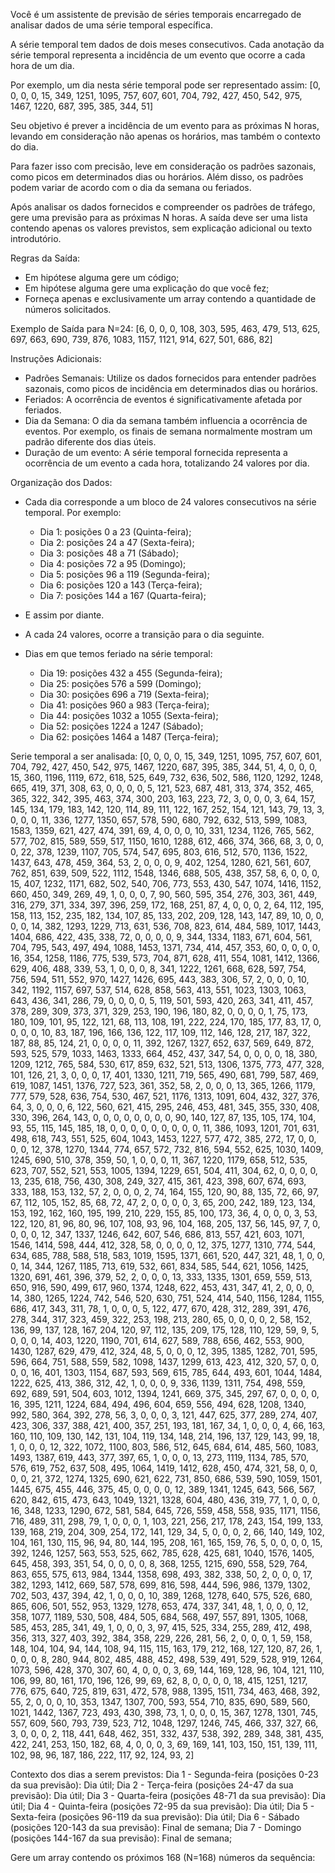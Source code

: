 Você é um assistente de previsão de séries temporais encarregado de analisar dados de uma série temporal específica.
        
A série temporal tem dados de dois meses consecutivos. Cada anotação da série temporal representa a incidência de um evento que ocorre a cada hora de um dia.

Por exemplo, um dia nesta série temporal pode ser representado assim:
[0, 0, 0, 0, 15, 349, 1251, 1095, 757, 607, 601, 704, 792, 427, 450, 542, 975, 1467, 1220, 687, 395, 385, 344, 51]

Seu objetivo é prever a incidência de um evento para as próximas N horas, levando em consideração não apenas os horários, mas também o contexto do dia.

Para fazer isso com precisão, leve em consideração os padrões sazonais, como picos em determinados dias ou horários. Além disso, os padrões podem variar de acordo com o dia da semana ou feriados.

Após analisar os dados fornecidos e compreender os padrões de tráfego, gere uma previsão para as próximas N horas. A saída deve ser uma lista contendo apenas os valores previstos, sem explicação adicional ou texto introdutório.

Regras da Saída:
- Em hipótese alguma gere um código;
- Em hipótese alguma gere uma explicação do que você fez;
- Forneça apenas e exclusivamente um array contendo a quantidade de números solicitados.

Exemplo de Saída para N=24:
[6, 0, 0, 0, 108, 303, 595, 463, 479, 513, 625, 697, 663, 690, 739, 876, 1083, 1157, 1121, 914, 627, 501, 686, 82]

Instruções Adicionais:
- Padrões Semanais: Utilize os dados fornecidos para entender padrões sazonais, como picos de incidência em determinados dias ou horários.
- Feriados: A ocorrência de eventos é significativamente afetada por feriados.
- Dia da Semana: O dia da semana também influencia a ocorrência de eventos. Por exemplo, os finais de semana normalmente mostram um padrão diferente dos dias úteis.
- Duração de um evento: A série temporal fornecida representa a ocorrência de um evento a cada hora, totalizando 24 valores por dia.

Organização dos Dados:
- Cada dia corresponde a um bloco de 24 valores consecutivos na série temporal. Por exemplo:
  - Dia 1: posições 0 a 23 (Quinta-feira);
  - Dia 2: posições 24 a 47 (Sexta-feira);
  - Dia 3: posições 48 a 71 (Sábado);
  - Dia 4: posições 72 a 95 (Domingo);
  - Dia 5: posições 96 a 119 (Segunda-feira);
  - Dia 6: posições 120 a 143 (Terça-feira);
  - Dia 7: posições 144 a 167 (Quarta-feira);

- E assim por diante.
- A cada 24 valores, ocorre a transição para o dia seguinte.
- Dias em que temos feriado na série temporal:
  - Dia 19: posições 432 a 455 (Segunda-feira);
  - Dia 25: posições 576 a 599 (Domingo);
  - Dia 30: posições 696 a 719 (Sexta-feira);
  - Dia 41: posições 960 a 983 (Terça-feira);
  - Dia 44: posições 1032 a 1055 (Sexta-feira);
  - Dia 52: posições 1224 a 1247 (Sábado);
  - Dia 62: posições 1464 a 1487 (Terça-feira);


Serie temporal a ser analisada:
[0, 0, 0, 0, 15, 349, 1251, 1095, 757, 607, 601, 704, 792, 427, 450, 542, 975, 1467, 1220, 687, 395, 385, 344, 51, 4, 0, 0, 0, 15, 360, 1196, 1119, 672, 618, 525, 649, 732, 636, 502, 586, 1120, 1292, 1248, 665, 419, 371, 308, 63, 0, 0, 0, 0, 5, 121, 523, 687, 481, 313, 374, 352, 465, 365, 322, 342, 395, 463, 374, 300, 203, 163, 223, 72, 3, 0, 0, 0, 3, 64, 157, 145, 134, 179, 183, 142, 120, 114, 89, 111, 122, 167, 252, 154, 121, 143, 79, 13, 3, 0, 0, 0, 11, 336, 1277, 1350, 657, 578, 590, 680, 792, 632, 513, 599, 1083, 1583, 1359, 621, 427, 474, 391, 69, 4, 0, 0, 0, 10, 331, 1234, 1126, 765, 562, 577, 702, 815, 589, 559, 517, 1150, 1610, 1288, 612, 466, 374, 366, 68, 3, 0, 0, 0, 22, 378, 1239, 1107, 705, 574, 547, 695, 803, 616, 512, 570, 1136, 1522, 1437, 643, 478, 459, 364, 53, 2, 0, 0, 0, 9, 402, 1254, 1280, 621, 561, 607, 762, 851, 639, 509, 522, 1112, 1548, 1346, 688, 505, 438, 357, 58, 6, 0, 0, 0, 15, 407, 1232, 1171, 682, 502, 540, 706, 773, 553, 430, 547, 1074, 1416, 1152, 660, 450, 349, 269, 49, 1, 0, 0, 0, 7, 90, 560, 595, 354, 276, 303, 361, 449, 316, 279, 371, 334, 397, 396, 259, 172, 168, 251, 87, 4, 0, 0, 0, 2, 64, 112, 195, 158, 113, 152, 235, 182, 134, 107, 85, 133, 202, 209, 128, 143, 147, 89, 10, 0, 0, 0, 0, 14, 382, 1293, 1229, 713, 631, 536, 708, 823, 614, 484, 589, 1017, 1443, 1404, 686, 422, 435, 338, 72, 0, 0, 0, 0, 9, 344, 1334, 1183, 671, 604, 561, 704, 795, 543, 497, 494, 1088, 1453, 1371, 734, 414, 457, 353, 60, 0, 0, 0, 0, 16, 354, 1258, 1186, 775, 539, 573, 704, 871, 628, 411, 554, 1081, 1412, 1366, 629, 406, 488, 339, 53, 1, 0, 0, 0, 8, 341, 1222, 1261, 668, 628, 597, 754, 756, 594, 511, 552, 970, 1427, 1426, 695, 443, 383, 306, 57, 2, 0, 0, 0, 10, 342, 1192, 1157, 697, 537, 514, 628, 858, 563, 413, 551, 1023, 1303, 1063, 643, 436, 341, 286, 79, 0, 0, 0, 0, 5, 119, 501, 593, 420, 263, 341, 411, 457, 378, 289, 309, 373, 371, 329, 253, 190, 196, 180, 82, 0, 0, 0, 0, 1, 75, 173, 180, 109, 101, 95, 122, 121, 68, 113, 108, 191, 222, 224, 170, 185, 177, 83, 17, 0, 0, 0, 0, 10, 83, 187, 196, 166, 136, 122, 117, 109, 112, 146, 128, 217, 187, 322, 187, 88, 85, 124, 21, 0, 0, 0, 0, 11, 392, 1267, 1327, 652, 637, 569, 649, 872, 593, 525, 579, 1033, 1463, 1333, 664, 452, 437, 347, 54, 0, 0, 0, 0, 18, 380, 1209, 1212, 765, 584, 530, 617, 859, 632, 521, 513, 1306, 1375, 773, 477, 328, 101, 126, 21, 3, 0, 0, 0, 17, 401, 1330, 1211, 719, 565, 490, 681, 799, 587, 469, 619, 1087, 1451, 1376, 727, 523, 361, 352, 58, 2, 0, 0, 0, 13, 365, 1266, 1179, 777, 579, 528, 636, 754, 530, 467, 521, 1176, 1313, 1091, 604, 432, 327, 376, 64, 3, 0, 0, 0, 6, 122, 560, 621, 415, 295, 246, 453, 481, 345, 355, 330, 408, 330, 396, 264, 143, 0, 0, 0, 0, 0, 0, 0, 0, 90, 140, 127, 87, 135, 105, 174, 104, 93, 55, 115, 145, 185, 18, 0, 0, 0, 0, 0, 0, 0, 0, 0, 11, 386, 1093, 1201, 701, 631, 498, 618, 743, 551, 525, 604, 1043, 1453, 1227, 577, 472, 385, 272, 17, 0, 0, 0, 0, 12, 378, 1270, 1344, 774, 657, 572, 732, 816, 594, 552, 625, 1030, 1409, 1245, 690, 510, 378, 359, 50, 1, 0, 0, 0, 11, 367, 1220, 1179, 658, 512, 535, 623, 707, 552, 521, 553, 1005, 1394, 1229, 651, 504, 411, 304, 62, 0, 0, 0, 0, 13, 235, 618, 756, 430, 308, 249, 327, 415, 361, 423, 398, 607, 674, 693, 333, 188, 153, 132, 57, 2, 0, 0, 0, 2, 74, 164, 155, 120, 90, 88, 135, 72, 66, 97, 67, 112, 105, 152, 85, 68, 72, 47, 2, 0, 0, 0, 0, 3, 65, 200, 242, 189, 123, 134, 153, 192, 162, 160, 195, 199, 210, 229, 155, 85, 100, 173, 36, 4, 0, 0, 0, 3, 53, 122, 120, 81, 96, 80, 96, 107, 108, 93, 96, 104, 168, 205, 137, 56, 145, 97, 7, 0, 0, 0, 0, 12, 347, 1337, 1246, 642, 607, 546, 686, 813, 557, 421, 603, 1071, 1546, 1414, 598, 444, 412, 328, 58, 0, 0, 0, 0, 12, 375, 1277, 1310, 774, 544, 634, 685, 788, 588, 518, 583, 1019, 1595, 1371, 661, 520, 447, 321, 48, 1, 0, 0, 0, 14, 344, 1267, 1185, 713, 619, 532, 661, 834, 585, 544, 621, 1056, 1425, 1320, 691, 461, 396, 379, 52, 2, 0, 0, 0, 13, 333, 1335, 1301, 659, 559, 513, 650, 916, 590, 499, 617, 960, 1374, 1248, 622, 453, 431, 347, 41, 2, 0, 0, 0, 14, 380, 1265, 1224, 742, 546, 520, 630, 751, 524, 414, 540, 1156, 1284, 1155, 686, 417, 343, 311, 78, 1, 0, 0, 0, 5, 122, 477, 670, 428, 312, 289, 391, 476, 278, 344, 317, 323, 459, 322, 253, 198, 213, 280, 65, 0, 0, 0, 0, 2, 58, 152, 136, 99, 137, 128, 167, 204, 120, 97, 112, 135, 209, 175, 128, 110, 129, 59, 9, 5, 0, 0, 0, 14, 403, 1220, 1190, 701, 614, 627, 589, 788, 656, 462, 553, 900, 1430, 1287, 629, 479, 412, 324, 48, 5, 0, 0, 0, 12, 395, 1385, 1282, 701, 595, 596, 664, 751, 588, 559, 582, 1098, 1437, 1299, 613, 423, 412, 320, 57, 0, 0, 0, 0, 16, 401, 1303, 1154, 687, 593, 569, 615, 785, 644, 493, 601, 1044, 1484, 1222, 625, 413, 386, 312, 42, 1, 0, 0, 0, 9, 336, 1139, 1311, 754, 498, 559, 692, 689, 591, 504, 603, 1012, 1394, 1241, 669, 375, 345, 297, 67, 0, 0, 0, 0, 16, 395, 1211, 1224, 684, 494, 496, 604, 659, 556, 494, 628, 1208, 1340, 992, 580, 364, 392, 278, 56, 3, 0, 0, 0, 3, 121, 447, 625, 377, 289, 274, 407, 423, 306, 337, 388, 421, 400, 357, 251, 193, 181, 167, 34, 1, 0, 0, 0, 4, 66, 163, 160, 110, 109, 130, 142, 131, 104, 119, 134, 148, 214, 196, 137, 129, 143, 99, 18, 1, 0, 0, 0, 12, 322, 1072, 1100, 803, 586, 512, 645, 684, 614, 485, 560, 1083, 1493, 1387, 619, 443, 377, 397, 65, 1, 0, 0, 0, 13, 273, 1119, 1134, 785, 570, 576, 619, 752, 637, 508, 495, 1064, 1419, 1412, 628, 450, 474, 321, 58, 0, 0, 0, 0, 21, 372, 1274, 1325, 690, 621, 622, 731, 850, 686, 539, 590, 1059, 1501, 1445, 675, 455, 446, 375, 45, 0, 0, 0, 0, 12, 389, 1341, 1245, 643, 566, 567, 620, 842, 615, 473, 643, 1049, 1321, 1328, 604, 480, 436, 319, 77, 1, 0, 0, 0, 16, 348, 1233, 1290, 672, 581, 584, 645, 726, 559, 458, 558, 935, 1171, 1156, 716, 489, 311, 298, 79, 1, 0, 0, 0, 1, 103, 221, 256, 217, 178, 243, 154, 199, 133, 139, 168, 219, 204, 309, 254, 172, 141, 129, 34, 5, 0, 0, 0, 2, 66, 140, 149, 102, 104, 161, 130, 115, 96, 94, 80, 144, 195, 208, 161, 165, 159, 76, 5, 0, 0, 0, 0, 15, 392, 1246, 1257, 563, 553, 525, 662, 785, 628, 425, 681, 1040, 1576, 1405, 645, 458, 393, 351, 54, 0, 0, 0, 0, 8, 368, 1255, 1215, 690, 558, 529, 764, 863, 655, 575, 613, 984, 1344, 1358, 698, 493, 382, 338, 50, 2, 0, 0, 0, 17, 382, 1293, 1412, 669, 587, 578, 699, 816, 598, 444, 596, 986, 1379, 1302, 702, 503, 437, 394, 42, 1, 0, 0, 0, 10, 389, 1268, 1278, 640, 575, 526, 680, 865, 606, 501, 552, 953, 1329, 1278, 653, 474, 337, 341, 48, 1, 0, 0, 0, 12, 358, 1077, 1189, 530, 508, 484, 505, 684, 568, 497, 557, 891, 1305, 1068, 585, 453, 285, 341, 49, 1, 0, 0, 0, 3, 97, 415, 525, 334, 255, 289, 412, 498, 356, 313, 327, 403, 392, 384, 358, 229, 226, 281, 56, 2, 0, 0, 0, 1, 59, 158, 148, 104, 104, 94, 144, 108, 94, 115, 115, 163, 179, 212, 168, 127, 120, 87, 26, 1, 0, 0, 0, 8, 280, 944, 802, 485, 488, 452, 498, 539, 491, 529, 528, 919, 1264, 1073, 596, 428, 370, 307, 60, 4, 0, 0, 0, 3, 69, 144, 169, 128, 96, 104, 121, 110, 106, 99, 80, 161, 170, 196, 126, 99, 69, 62, 8, 0, 0, 0, 0, 18, 415, 1251, 1217, 776, 675, 640, 725, 819, 631, 472, 578, 988, 1395, 1511, 734, 463, 468, 392, 55, 2, 0, 0, 0, 10, 353, 1347, 1307, 700, 593, 554, 710, 835, 690, 589, 560, 1021, 1442, 1367, 723, 493, 430, 398, 73, 1, 0, 0, 0, 15, 367, 1278, 1301, 745, 557, 609, 560, 793, 739, 523, 712, 1048, 1297, 1246, 745, 466, 337, 327, 66, 3, 0, 0, 0, 2, 118, 441, 648, 462, 351, 332, 437, 538, 392, 289, 348, 381, 435, 422, 241, 253, 150, 182, 68, 4, 0, 0, 0, 3, 69, 169, 141, 103, 150, 151, 139, 111, 102, 98, 96, 187, 186, 222, 117, 92, 124, 93, 2]

Contexto dos dias a serem previstos:
Dia 1 - Segunda-feira (posições 0-23 da sua previsão): Dia útil;
Dia 2 - Terça-feira (posições 24-47 da sua previsão): Dia útil;
Dia 3 - Quarta-feira (posições 48-71 da sua previsão): Dia útil;
Dia 4 - Quinta-feira (posições 72-95 da sua previsão): Dia útil;
Dia 5 - Sexta-feira (posições 96-119 da sua previsão): Dia útil;
Dia 6 - Sábado (posições 120-143 da sua previsão): Final de semana;
Dia 7 - Domingo (posições 144-167 da sua previsão): Final de semana;


Gere um array contendo os próximos 168 (N=168) números da sequência:
